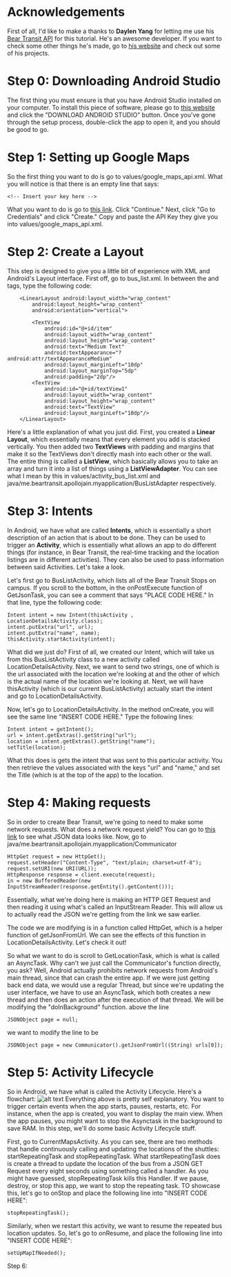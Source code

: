 Acknowledgements 
================
First of all, I'd like to make a thanks to **Daylen Yang** for letting me use his [Bear Transit API](https://beartransit.daylen.com) for this tutorial. He's an awesome developer. If you want to check some other things he's made, go to [his website]("http://www.daylen.com") and check out some of his projects.

Step 0: Downloading Android Studio
==================================
The first thing you must ensure is that you have Android Studio installed on your computer. To install this piece of software, please go to [this website]("https://developer.android.com/sdk/index.html") and click the "DOWNLOAD ANDROID STUDIO" button. Once you've gone through the setup process, double-click the app to open it, and you should be good to go. 

Step 1: Setting up Google Maps
==================================
So the first thing you want to do is go to values/google_maps_api.xml. What you will notice is that there is an empty line that says: 
```
<!-- Insert your key here -->
```
What you want to do is go to [this link](https://console.developers.google.com/flows/enableapi?apiid=maps_android_backend). Click "Continue." Next, click "Go to Credentials" and click "Create." Copy and paste the API Key they give you into values/google_maps_api.xml.

Step 2: Create a Layout
========================
This step is designed to give you a little bit of experience with XML and Android's Layout interface. First off, go to bus_list.xml. In between the <RelativeLayout> and <ImageView> tags, type the following code: 

```
	<LinearLayout android:layout_width="wrap_content"
        android:layout_height="wrap_content"
        android:orientation="vertical">

        <TextView
            android:id="@+id/item"
            android:layout_width="wrap_content"
            android:layout_height="wrap_content"
            android:text="Medium Text"
            android:textAppearance="?android:attr/textAppearanceMedium"
            android:layout_marginLeft="10dp"
            android:layout_marginTop="5dp"
            android:padding="2dp"/>
        <TextView
            android:id="@+id/textView1"
            android:layout_width="wrap_content"
            android:layout_height="wrap_content"
            android:text="TextView"
            android:layout_marginLeft="10dp"/>
    </LinearLayout>
```

Here's a little explanation of what you just did. First, you created a **Linear Layout**, which essentially means that every element you add is stacked vertically. You then added two **TextViews** with padding and margins that make it so the TextViews don't directly mash into each other or the wall. The entire thing is called a **ListView**, which basically allows you to take an array and turn it into a list of things using a **ListViewAdapter**. You can see what I mean by this in values/activity_bus_list.xml and java/me.beartransit.apollojain.myapplication/BusListAdapter respectively. 

Step 3: Intents
================
In Android, we have what are called **Intents**, which is essentially a short description of an action that is about to be done. They can be used to trigger an **Activity**, which is essentially what allows an app to do different things (for instance, in Bear Transit, the real-time tracking and the location listings are in different activities). They can also be used to pass information between said Activities. Let's take a look. 

Let's first go to BusListActivity, which lists all of the Bear Transit Stops on campus. If  you scroll to the bottom, in the onPostExecute function of GetJsonTask, you can see a comment that says "PLACE CODE HERE." In that line, type the following code: 

```
Intent intent = new Intent(thisActivity , LocationDetailsActivity.class);
intent.putExtra("url", url);
intent.putExtra("name", name);
thisActivity.startActivity(intent);
```

What did we just do? First of all, we created our Intent, which will take us from this BusListActivity class to a new activity called LocationDetailsActivity. Next, we want to send two strings, one of which is the url associated with the location we're looking at and the other of which is the actual name of the location we're looking at. Next, we will have thisActivity (which is our current BusListActivity) actually start the intent and go to LocationDetailsActivity. 

Now, let's go to LocationDetailsActivity. In the method onCreate, you will see the same line "INSERT CODE HERE." Type the following lines: 

```
Intent intent = getIntent();
url = intent.getExtras().getString("url");
location = intent.getExtras().getString("name");
setTitle(location);
```

What this does is gets the intent that was sent to this particular activity. You then retrieve the values associated with the keys "url" and "name," and set the Title (which is at the top of the app) to the location.

Step 4: Making requests
========================
So in order to create Bear Transit, we're going to need to make some network requests. What does a network request yield? You can go to [this link](http://beartransit.daylen.com/api/v1/lines) to see what JSON data looks like. Now, go to java/me.beartransit.apollojain.myapplication/Communicator

```
HttpGet request = new HttpGet();
request.setHeader("Content-Type", "text/plain; charset=utf-8");
request.setURI(new URI(URL));
HttpResponse response = client.execute(request);
in = new BufferedReader(new InputStreamReader(response.getEntity().getContent()));
```

Essentially, what we're doing here is making an HTTP GET Request and then reading it using what's called an InputStream Reader. This will allow us to actually read the JSON we're getting from the link we saw earlier. 

The code we are modifying is in a function called HttpGet, which is a helper function of getJsonFromUrl. We can see the effects of this function in LocationDetailsActivity. Let's check it out!

So what we want to do is scroll to GetLocationTask, which is what is called an AsyncTask. Why can't we just call the Communicator's function directly, you ask? Well, Android actually prohibits network requests from Android's main thread, since that can crash the entire app. If we were just getting back end data, we would use a regular Thread, but since we're updating the user interface, we have to use an AsyncTask, which both creates a new thread and then does an action after the execution of that thread. We will be modifying the "doInBackground" function. above the line 

```
JSONObject page = null;
```

we want to modify the line to be

```
JSONObject page = new Communicator().getJsonFromUrl((String) urls[0]);
```

Step 5: Activity Lifecycle
================================
So in Android, we have what is called the Activity Lifecycle. Here's a flowchart: 
![alt text](http://i.stack.imgur.com/2CP6n.png "Activity Lifecycle")
Everything above is pretty self explanatory. You want to trigger certain events when the app starts, pauses, restarts, etc. For instance, when the app is created, you want to display the main view. When the app pauses, you might want to stop the Asynctask in the background to save RAM. In this step, we'll do some basic Activity Lifecycle stuff. 

First, go to CurrentMapsActivity. As you can see, there are two methods that handle continuously calling and updating the locations of the shuttles: startRepeatingTask and stopRepeatingTask. What startRepeatingTask does is create a thread to update the location of the bus from a JSON GET Request every eight seconds using something called a handler. As you might have guessed, stopRepeatingTask kills this Handler. If we pause, destroy, or stop this app, we want to stop the repeating task. TO showcase this, let's go to onStop and place the following line into "INSERT CODE HERE": 

```
stopRepeatingTask();
```
Similarly, when we restart this activity, we want to resume the repeated bus location updates. So, let's go to onResume, and place the following line into "INSERT CODE HERE":

```
setUpMapIfNeeded();
```

Step 6: 
